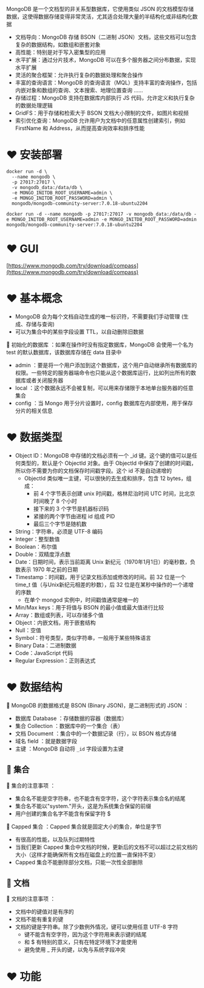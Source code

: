MongoDB 是一个文档型的非关系型数据库，它使用类似 JSON 的文档模型存储数据，这使得数据存储变得非常灵活，尤其适合处理大量的半结构化或非结构化数据
- 文档导向：MongoDB 存储 BSON（二进制 JSON）文档，这些文档可以包含复杂的数据结构，如数组和嵌套对象
- 高性能：特别是对于写入密集型的应用
- 水平扩展：通过分片技术，MongoDB 可以在多个服务器之间分布数据，实现水平扩展
- 灵活的聚合框架：允许执行复杂的数据处理和聚合操作
- 丰富的查询语言：MongoDB 的查询语言（MQL）支持丰富的查询操作，包括内嵌对象和数组的查询、文本搜索、地理位置查询 ……
- 存储过程：MongoDB 支持在数据库内部执行 JS 代码，允许定义和执行复杂的数据处理逻辑
- GridFS：用于存储和检索大于 BSON 文档大小限制的文件，如图片和视频
- 索引优化查询：MongoDB 允许用户为文档中的任意属性创建索引，例如 FirstName 和 Address，从而提高查询效率和排序性能

# ❤️ 安装部署
```
docker run -d \
  --name mongodb \
  -p 27017:27017 \
  -v mongodb_data:/data/db \
  -e MONGO_INITDB_ROOT_USERNAME=admin \
  -e MONGO_INITDB_ROOT_PASSWORD=admin \
  mongodb/mongodb-community-server:7.0.18-ubuntu2204

docker run -d --name mongodb -p 27017:27017 -v mongodb_data:/data/db -e MONGO_INITDB_ROOT_USERNAME=admin -e MONGO_INITDB_ROOT_PASSWORD=admin mongodb/mongodb-community-server:7.0.18-ubuntu2204
```

# ❤️ GUI
[https://www.mongodb.com/try/download/compass](https://www.mongodb.com/try/download/compass)

# ❤️ 基本概念
- MongoDB 会为每个文档自动生成的唯一标识符，不需要我们手动管理 (生成、存储与查询)
- 可以为集合中的某些字段设置 TTL，以自动删除旧数据

🧩 初始化的数据库 ：如果在操作时没有指定数据库，MongoDB 会使用一个名为 test 的默认数据库，该数据库存储在 data 目录中
- admin ：要是将一个用户添加到这个数据库，这个用户自动继承所有数据库的权限。一些特定的服务器端命令也只能从这个数据库运行，比如列出所有的数据库或者关闭服务器
- local ：这个数据永远不会被复制，可以用来存储限于本地单台服务器的任意集合
- config ：当 Mongo 用于分片设置时，config 数据库在内部使用，用于保存分片的相关信息

# ❤️ 数据类型
- Object ID：MongoDB 中存储的文档必须有一个 _id 键。这个键的值可以是任何类型的，默认是个 ObjectId 对象。由于 ObjectId 中保存了创建的时间戳，所以你不需要为你的文档保存时间戳字段。这个 id 不是自动递增的
  - ObjectId 类似唯一主键，可以很快的去生成和排序，包含 12 bytes，组成：
    - 前 4 个字节表示创建 unix 时间戳，格林尼治时间 UTC 时间，比北京时间晚了 8 个小时
    - 接下来的 3 个字节是机器标识码
    - 紧接的两个字节由进程 id 组成 PID
    - 最后三个字节是随机数
-  String：字符串，必须是 UTF-8 编码
- Integer：整型数值
- Boolean：布尔值
- Double：双精度浮点数
- Date：日期时间，表示当前距离 Unix 新纪元（1970年1月1日）的毫秒数，负数表示 1970 年之前的日期
- Timestamp：时间戳，用于记录文档添加或修改的时间。前 32 位是一个 time_t 值（与Unix新纪元相差的秒数），后 32 位是在某秒中操作的一个递增的序数
  - 在单个 mongod 实例中，时间戳值通常是唯一的
- Min/Max keys：用于将值与 BSON 的最小值或最大值进行比较
- Array：数组或列表，可以存储多个值
- Object：内嵌文档，用于嵌套结构
- Null：空值
- Symbol：符号类型，类似字符串，一般用于某些特殊语言
- Binary Data：二进制数据
- Code：JavaScript 代码
- Regular Expression：正则表达式

# ❤️ 数据结构
🧩 MongoDB 的数据格式是 BSON (Binary JSON)，是二进制形式的 JSON ：
- 数据库 Database ：存储数据的容器（数据库）
- 集合 Collection ：数据库中的一个集合（表）
- 文档 Document ：集合中的一个数据记录（行），以 BSON 格式存储
- 域名 field ：就是数据字段
- 主键 ：MongoDB 自动将 `_id` 字段设置为主键

## 💛 集合
🧩 集合的注意事项 ：
- 集合名不能是空字符串，也不能含有空字符，这个字符表示集合名的结尾
- 集合名不能以"system."开头，这是为系统集合保留的前缀
- 用户创建的集合名字不能含有保留字符 $

🧩 Capped 集合 ：Capped 集合就是固定大小的集合，单位是字节
- 有很高的性能，以及队列过期特性
- 当我们更新 Capped  集合中文档的时候，更新后的文档不可以超过之前文档的大小（这样才能确保所有文档在磁盘上的位置一直保持不变）
- Capped 集合不能删除部分文档，只能一次性全部删除

## 💛 文档
🧩 文档的注意事项 ：
- 文档中的键值对是有序的
- 文档不能有重复的键
- 文档的键是字符串。除了少数例外情况，键可以使用任意 UTF-8 字符
  - 键不能含有空字符，因为这个字符用来表示键的结尾
  - 和 $ 有特别的意义，只有在特定环境下才能使用
  - 避免使用 _ 开头的键，以免与系统字段冲突

# ❤️ 功能

